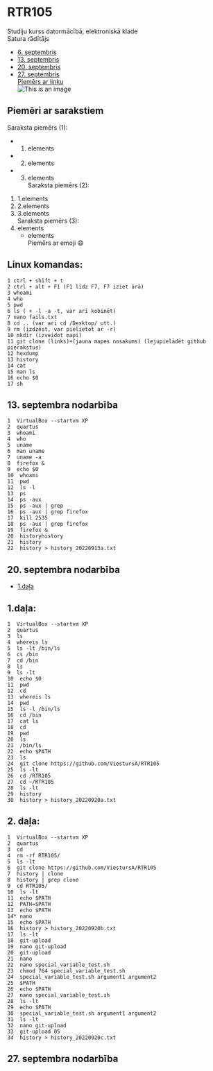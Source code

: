 # RTR105  
Studiju kurss datormācībā, elektroniskā klade  
Satura rādītājs  
 - [6. septembris](https://github.com/ViestursA/RTR105#piem%C4%93ri-ar-sarakstiem)    
 - [13. septembris](https://github.com/ViestursA/RTR105/blob/main/README.md#13-septembra-nodarb%C4%ABba)  
 - [20. septembris](https://github.com/ViestursA/RTR105/blob/main/README.md#20-septembra-nodar%C4%ABba)  
 - [27. septembris]()    
[Piemērs ar linku](https://docs.github.com/en/get-started/writing-on-github/getting-started-with-writing-and-formatting-on-github/basic-writing-and-formatting-syntax)  
![This is an image](https://upload.wikimedia.org/wikipedia/commons/thumb/c/c9/Svg_example4.svg/1200px-Svg_example4.svg.png)  
## Piemēri ar sarakstiem  
Saraksta piemērs (1):  
- 1. elements  
- 2. elements  
- 3. elements  
Saraksta piemērs (2):  
1. 1.elements  
2. 2.elements
3. 3.elements  
Saraksta piemērs (3):  
1. elements  
   - elements  
Piemērs ar emoji :smile:  

## Linux komandas:  
    1 ctrl + shift + t  
    2 ctrl + alt + F1 (F1 līdz F7, F7 iziet ārā)  
    3 whoami  
    4 who  
    5 pwd  
    6 ls ( + -l -a -t, var arī kobinēt)  
    7 nano fails.txt  
    8 cd .. (var arī cd /Desktop/ utt.)    
    9 rm (izdzēst, var pielietot ar -r)  
    10 mkdir (izveidot mapi)  
    11 git clone (links)+(jauna mapes nosakums) (lejupielādēt github pierakstus)  
    12 hexdump  
    13 history  
    14 cat 
    15 man ls  
    16 echo $0  
    17 sh  
  
## 13. septembra nodarbība  
    1  VirtualBox --startvm XP  
    2  quartus  
    3  whoami  
    4  who  
    5  uname  
    6  man uname  
    7  uname -a  
    8  firefox &  
    9  echo $0  
    10  whoami
    11  pwd
    12  ls -l
    13  ps
    14  ps -aux
    15  ps -aux | grep
    16  ps -aux | grep firefox
    17  kill 2535
    18  ps -aux | grep firefox
    19  firefox &
    20  historyhistory
    21  history
    22  history > history_20220913a.txt  
   
## 20. septembra nodarbība  
 - [1.daļa](https://github.com/ViestursA/RTR105/blob/main/README.md#20-septembra-nodar%C4%ABba)
## 1.daļa:  
    1  VirtualBox --startvm XP
    2  quartus
    3  ls
    4  whereis ls
    5  ls -lt /bin/ls
    6  cs /bin
    7  cd /bin
    8  ls
    9  ls -lt
    10  echo $0
    11  pwd
    12  cd
    13  whereis ls
    14  pwd
    15  ls -l /bin/ls
    16  cd /bin
    17  cat ls
    18  cd
    19  pwd
    20  ls
    21  /bin/ls
    22  echo $PATH
    23  ls
    24  git clone https://github.com/ViestursA/RTR105
    25  ls -lt
    26  cd /RTR105
    27  cd ~/RTR105
    28  ls -lt
    29  history
    30  history > history_20220920a.txt  
   
## 2. daļa:
    1  VirtualBox --startvm XP
    2  quartus
    3  cd
    4  rm -rf RTR105/
    5  ls -lt
    6  git clone https://github.com/ViestursA/RTR105
    7  history | clone
    8  history | grep clone
    9  cd RTR105/
    10  ls -lt
    11  echo $PATH
    12  PATH=$PATH
    13  echo $PATH
    14* nano 
    15  echo $PATH
    16  history > history_20220920b.txt
    17  ls -lt
    18  git-upload
    19  nano git-upload
    20  git-upload
    21  nano
    22  nano special_variable_test.sh
    23  chmod 764 special_variable_test.sh
    24  special_variable_test.sh argument1 argument2
    25  $PATH
    26  echo $PATH
    27  nano special_variable_test.sh
    28  ls -lt
    29  echo $PATH
    30  special_variable_test.sh argument1 argument2
    31  ls -lt
    32  nano git-upload 
    33  git-upload 05
    34  history > history_20220920c.txt  
   
## 27. septembra nodarbība  

